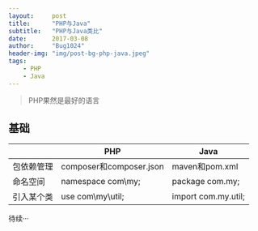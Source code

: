```yaml
---
layout:     post
title:      "PHP与Java"
subtitle:   "PHP与Java类比"
date:       2017-03-08
author:     "Bug1024"
header-img: "img/post-bg-php-java.jpeg"
tags:
    - PHP
    - Java
---
```


> PHP果然是最好的语言

## 基础

|                       |PHP                     |Java                               |
|-----------------------|------------------------|-----------------------------------|
|包依赖管理             |composer和composer.json |maven和pom.xml                     |
|命名空间               |namespace com\my;       |package com.my;                    |
|引入某个类             |use com\my\util;        |import com.my.util;                |

待续···
